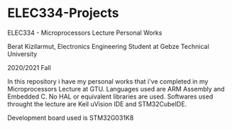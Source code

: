# ELEC334-Projects
ELEC334 - Microprocessors Lecture Personal Works

Berat Kizilarmut, Electronics Engineering Student at Gebze Technical University

2020/2021 Fall

In this repository i have my personal works that i've completed in my Microprocessors Lecture at GTU.
Languages used are ARM Assembly and Embedded C. No HAL or equivalent libraries are used. Softwares used throught the lecture are Keil uVision IDE and STM32CubeIDE.

Development board used is STM32G031K8 
